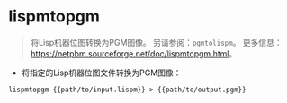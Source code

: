 # lispmtopgm

> 将Lisp机器位图转换为PGM图像。
> 另请参阅：`pgmtolispm`。
> 更多信息：<https://netpbm.sourceforge.net/doc/lispmtopgm.html>。

- 将指定的Lisp机器位图文件转换为PGM图像：

`lispmtopgm {{path/to/input.lispm}} > {{path/to/output.pgm}}`